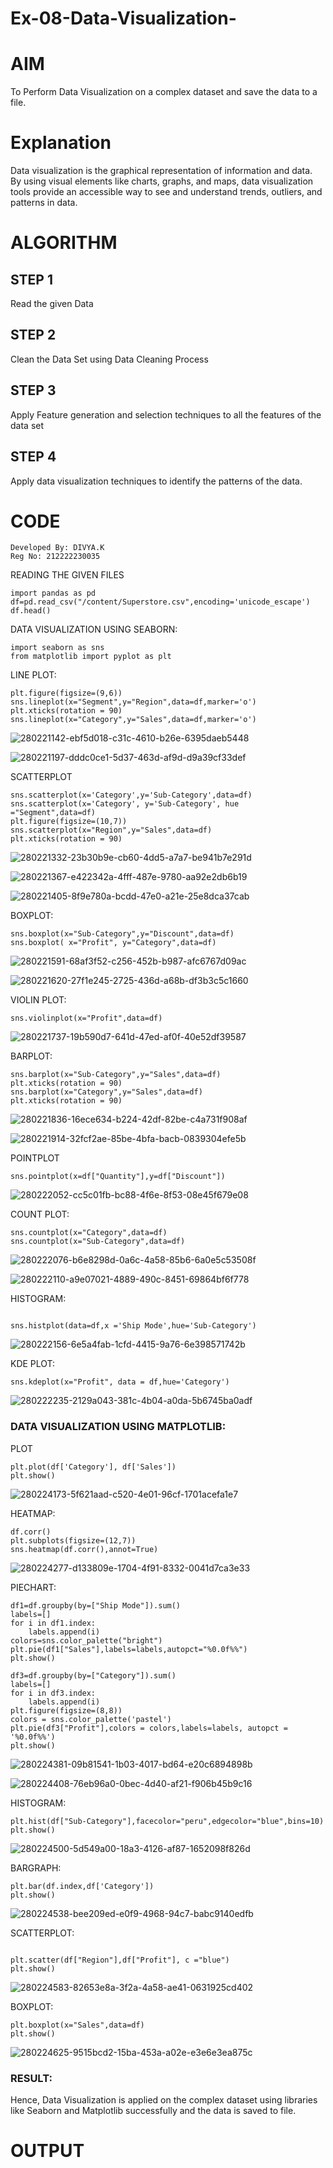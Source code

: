 # Ex-08-Data-Visualization-
# AIM
To Perform Data Visualization on a complex dataset and save the data to a file.

# Explanation
Data visualization is the graphical representation of information and data. By using visual elements like charts, graphs, and maps, data visualization tools provide an accessible way to see and understand trends, outliers, and patterns in data.

# ALGORITHM
## STEP 1
Read the given Data

## STEP 2
Clean the Data Set using Data Cleaning Process

## STEP 3
Apply Feature generation and selection techniques to all the features of the data set

## STEP 4
Apply data visualization techniques to identify the patterns of the data.

# CODE
```
Developed By: DIVYA.K
Reg No: 212222230035
```
READING THE GIVEN FILES
```
import pandas as pd
df=pd.read_csv("/content/Superstore.csv",encoding='unicode_escape')
df.head()
```
DATA VISUALIZATION USING SEABORN:
```
import seaborn as sns
from matplotlib import pyplot as plt
```
LINE PLOT:
```
plt.figure(figsize=(9,6))
sns.lineplot(x="Segment",y="Region",data=df,marker='o')
plt.xticks(rotation = 90)
sns.lineplot(x="Category",y="Sales",data=df,marker='o')
```




![280221142-ebf5d018-c31c-4610-b26e-6395daeb5448](https://github.com/divyakumars/ODD2023-Datascience-Ex-08/assets/119393621/dace3322-a1d0-42d2-9e6c-f2bdb1373e7b)





![280221197-dddc0ce1-5d37-463d-af9d-d9a39cf33def](https://github.com/divyakumars/ODD2023-Datascience-Ex-08/assets/119393621/6c548d4d-147b-4fc9-9e55-ddc44e5108a4)

SCATTERPLOT
```
sns.scatterplot(x='Category',y='Sub-Category',data=df)
sns.scatterplot(x='Category', y='Sub-Category', hue ="Segment",data=df)
plt.figure(figsize=(10,7))
sns.scatterplot(x="Region",y="Sales",data=df)
plt.xticks(rotation = 90)
```



![280221332-23b30b9e-cb60-4dd5-a7a7-be941b7e291d](https://github.com/divyakumars/ODD2023-Datascience-Ex-08/assets/119393621/704f41c6-9e87-49a5-b6c8-2cf28858f12f)



![280221367-e422342a-4fff-487e-9780-aa92e2db6b19](https://github.com/divyakumars/ODD2023-Datascience-Ex-08/assets/119393621/971a4945-c661-4eb6-b402-d620d754dca6)



![280221405-8f9e780a-bcdd-47e0-a21e-25e8dca37cab](https://github.com/divyakumars/ODD2023-Datascience-Ex-08/assets/119393621/e25c95e0-1f96-481a-99cc-cf805fcda379)


BOXPLOT:
```
sns.boxplot(x="Sub-Category",y="Discount",data=df)
sns.boxplot( x="Profit", y="Category",data=df)
```


![280221591-68af3f52-c256-452b-b987-afc6767d09ac](https://github.com/divyakumars/ODD2023-Datascience-Ex-08/assets/119393621/5429ba3e-5958-48eb-b5ef-0ab6e897bb92)


![280221620-27f1e245-2725-436d-a68b-df3b3c5c1660](https://github.com/divyakumars/ODD2023-Datascience-Ex-08/assets/119393621/d0809678-25a2-437e-82cc-586968b37a81)

VIOLIN PLOT:
```
sns.violinplot(x="Profit",data=df)
```

![280221737-19b590d7-641d-47ed-af0f-40e52df39587](https://github.com/divyakumars/ODD2023-Datascience-Ex-08/assets/119393621/e9d4dc2f-190c-4ba3-a340-8d3704b38482)

BARPLOT:
```
sns.barplot(x="Sub-Category",y="Sales",data=df)
plt.xticks(rotation = 90)
sns.barplot(x="Category",y="Sales",data=df)
plt.xticks(rotation = 90)
```



![280221836-16ece634-b224-42df-82be-c4a731f908af](https://github.com/divyakumars/ODD2023-Datascience-Ex-08/assets/119393621/4706b119-0475-46d9-8891-7d0d9d7a1daa)



![280221914-32fcf2ae-85be-4bfa-bacb-0839304efe5b](https://github.com/divyakumars/ODD2023-Datascience-Ex-08/assets/119393621/33a071f1-03ef-4e12-8dad-95d939350946)


POINTPLOT
```
sns.pointplot(x=df["Quantity"],y=df["Discount"])
```




![280222052-cc5c01fb-bc88-4f6e-8f53-08e45f679e08](https://github.com/divyakumars/ODD2023-Datascience-Ex-08/assets/119393621/bd39871b-879f-4088-b0df-1a6494ed9e7f)

COUNT PLOT:
```
sns.countplot(x="Category",data=df)
sns.countplot(x="Sub-Category",data=df)
```



![280222076-b6e8298d-0a6c-4a58-85b6-6a0e5c53508f](https://github.com/divyakumars/ODD2023-Datascience-Ex-08/assets/119393621/87d3fec3-fcd8-4d6b-9f5e-867c17b73228)

![280222110-a9e07021-4889-490c-8451-69864bf6f778](https://github.com/divyakumars/ODD2023-Datascience-Ex-08/assets/119393621/f49fcf87-e033-42bf-8b37-a8d8c397a8c8)

HISTOGRAM:
```

sns.histplot(data=df,x ='Ship Mode',hue='Sub-Category')
```


![280222156-6e5a4fab-1cfd-4415-9a76-6e398571742b](https://github.com/divyakumars/ODD2023-Datascience-Ex-08/assets/119393621/d8542732-4e7e-4c02-828b-18ef0cddd3a7)


KDE PLOT:
```
sns.kdeplot(x="Profit", data = df,hue='Category')
```

![280222235-2129a043-381c-4b04-a0da-5b6745ba0adf](https://github.com/divyakumars/ODD2023-Datascience-Ex-08/assets/119393621/b4a98962-2fa8-4590-9aae-aac256bf80a2)

### DATA VISUALIZATION USING MATPLOTLIB:

PLOT
```
plt.plot(df['Category'], df['Sales'])
plt.show()
```
![280224173-5f621aad-c520-4e01-96cf-1701acefa1e7](https://github.com/divyakumars/ODD2023-Datascience-Ex-08/assets/119393621/1678eca5-73ac-4467-be9e-d7b9882346d1)

HEATMAP:
```
df.corr()
plt.subplots(figsize=(12,7))
sns.heatmap(df.corr(),annot=True)
```

![280224277-d133809e-1704-4f91-8332-0041d7ca3e33](https://github.com/divyakumars/ODD2023-Datascience-Ex-08/assets/119393621/9cf0d58f-fc61-4d2e-9d24-2859df7f56ba)

PIECHART:
```
df1=df.groupby(by=["Ship Mode"]).sum()
labels=[]
for i in df1.index:
    labels.append(i)
colors=sns.color_palette("bright")
plt.pie(df1["Sales"],labels=labels,autopct="%0.0f%%")
plt.show()

df3=df.groupby(by=["Category"]).sum()
labels=[]
for i in df3.index:
    labels.append(i) 
plt.figure(figsize=(8,8))
colors = sns.color_palette('pastel')
plt.pie(df3["Profit"],colors = colors,labels=labels, autopct = '%0.0f%%')
plt.show()
```


![280224381-09b81541-1b03-4017-bd64-e20c6894898b](https://github.com/divyakumars/ODD2023-Datascience-Ex-08/assets/119393621/f3fb8197-b825-46c6-99d5-7bb4e7534d1a)






![280224408-76eb96a0-0bec-4d40-af21-f906b45b9c16](https://github.com/divyakumars/ODD2023-Datascience-Ex-08/assets/119393621/138bca70-1f59-446e-93a5-c1194459e183)


HISTOGRAM:
```
plt.hist(df["Sub-Category"],facecolor="peru",edgecolor="blue",bins=10)
plt.show()
```

![280224500-5d549a00-18a3-4126-af87-1652098f826d](https://github.com/divyakumars/ODD2023-Datascience-Ex-08/assets/119393621/5bdd57cd-1bef-475b-829b-13a4417319e2)


BARGRAPH:
```
plt.bar(df.index,df['Category'])
plt.show()
```



![280224538-bee209ed-e0f9-4968-94c7-babc9140edfb](https://github.com/divyakumars/ODD2023-Datascience-Ex-08/assets/119393621/87f79802-2fe5-4e0e-88f9-f55199436d7f)

SCATTERPLOT:
```

plt.scatter(df["Region"],df["Profit"], c ="blue")
plt.show()
```


![280224583-82653e8a-3f2a-4a58-ae41-0631925cd402](https://github.com/divyakumars/ODD2023-Datascience-Ex-08/assets/119393621/89506c40-bb6f-4b29-bb4a-f10c83590796)


BOXPLOT:
```
plt.boxplot(x="Sales",data=df)
plt.show()
```


![280224625-9515bcd2-15ba-453a-a02e-e3e6e3ea875c](https://github.com/divyakumars/ODD2023-Datascience-Ex-08/assets/119393621/b1a35116-458c-48f3-8ed0-482bc02af10b)


### RESULT:
Hence, Data Visualization is applied on the complex dataset using libraries like Seaborn and Matplotlib successfully and the data is saved to file.











# OUTPUT
